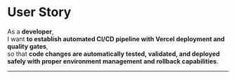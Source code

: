 # User Story

As a **developer**,  
I want **to establish automated CI/CD pipeline with Vercel deployment and quality gates**,  
so that **code changes are automatically tested, validated, and deployed safely with proper environment management and rollback capabilities**.

---
